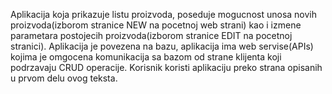 Aplikacija koja prikazuje listu proizvoda, poseduje mogucnost unosa novih proizvoda(izborom stranice NEW na pocetnoj web strani) kao i izmene parametara postojecih proizvoda(izborom stranice EDIT na pocetnoj stranici).
Aplikacija je povezena na bazu, aplikacija ima web servise(APIs) kojima je omgocena komunikacija sa bazom od strane klijenta koji podrzavaju CRUD operacije. Korisnik koristi aplikaciju preko strana opisanih u prvom delu ovog teksta.
